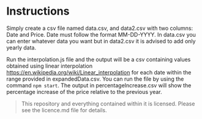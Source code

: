 Instructions
============

Simply create a csv file named data.csv, and data2.csv with two columns: Date and Price. Date must follow the format MM-DD-YYYY.
In data.csv you can enter whatever data you want but in data2.csv it is advised to add only yearly data.

Run the interpolation.js file and the output will be a csv containing values obtained using linear interpolation https://en.wikipedia.org/wiki/Linear_interpolation for each date within the range provided in expandedData.csv. You can run the file by using the command `npm start`. The output in percentageIncrease.csv will show the percentage increase of the price relative to the previous year.

> This repository and everything contained within it is licensed. Please see the licence.md file for details.
